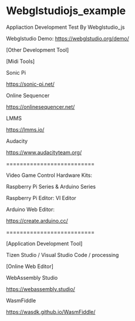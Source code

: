 # Webglstudiojs_example
Appliaction Development Test By Webglstudio_js

Webglstudio Demo:
https://webglstudio.org/demo/



[Other Development Tool]

[Midi Tools]

Sonic Pi

https://sonic-pi.net/

Online Sequencer

https://onlinesequencer.net/

LMMS

https://lmms.io/

Audacity

https://www.audacityteam.org/

==========================

Video Game Control Hardware Kits:

Raspberry Pi Series & Arduino Series

Raspberry Pi Editor: VI Editor

Arduino Web Editor:

https://create.arduino.cc/

==========================

[Application Development Tool]

Tizen Studio / Visual Studio Code / processing

[Online Web Editor]

WebAssembly Studio

https://webassembly.studio/

WasmFiddle

https://wasdk.github.io/WasmFiddle/
